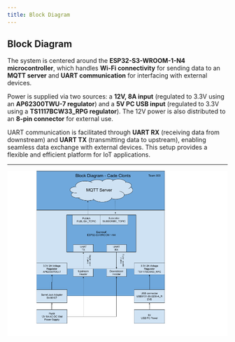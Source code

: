 ```yaml
---
title: Block Diagram
---
```


## Block Diagram

The system is centered around the **ESP32-S3-WROOM-1-N4 microcontroller**, which handles **Wi-Fi connectivity** for sending data to an **MQTT server** and **UART communication** for interfacing with external devices.

Power is supplied via two sources: a **12V, 8A input** (regulated to 3.3V using an **AP62300TWU-7 regulator**) and a **5V PC USB input** (regulated to 3.3V using a **TS1117BCW33_RPG regulator**). The 12V power is also distributed to an **8-pin connector** for external use.

UART communication is facilitated through **UART RX** (receiving data from downstream) and **UART TX** (transmitting data to upstream), enabling seamless data exchange with external devices. This setup provides a flexible and efficient platform for IoT applications.

---

![](Block-Diagram-V1-2.png)
